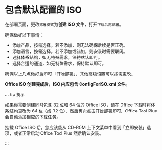 # 包含默认配置的 ISO

在部署页面，更改`部署模式`为**创建 ISO 文件**，打开`下载后再部署`。

确保做好以下事情：

- 添加产品，按需选择。若不添加，则无法确保后续是否正确。
- 添加语言，按需选择。若不添加或错加，则安装时需要联网。
- 选择体系结构，如无特殊需求，保持默认即可。
- 选择合适的通道，如无特殊需求，保持默认即可。

确保以上几点做好后即可「开始部署」，其他高级设置可以按需更改。

**Office ISO 创建完成后，ISO 内应包含 ConfigForISO.xml 文件。**

::: tip 提示

如果你需要创建同时包含 32 位和 64 位的 Office ISO，请在 Office 下载时将体系结构更改为 64 位（或 32 位），然后再次点击开始部署即可。Office Tool Plus 会自动添加相应的下载任务。

挂载 Office ISO 后，您应该能从 CD-ROM 上下文菜单中看到「立即安装」选项，或者正常启动 Office Tool Plus 然后确认安装。

:::
